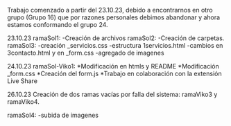 Trabajo comenzado a partir del 23.10.23, debido a encontrarnos en otro grupo (Grupo 16) que por razones personales debimos abandonar y ahora estamos conformando el grupo 24.




23.10.23
ramaSol1:
-Creación de archivos
ramaSol2:
-Creación de carpetas.
ramaSol3:
-creación _servicios.css
-estructura 1servicios.html
-cambios en 3contacto.html y en _form.css
-agregado de imagenes

24.10.23
ramaSol-Viko1:
*Modificación en htmls y README
*Modificación _form.css
*Creación del form.js
*Trabajo en colaboración con la extensión Live Share

26.10.23
Creación de dos ramas vacías por falla del sistema: ramaViko3 y ramaViko4.

ramaSol4:
-subida de imagenes